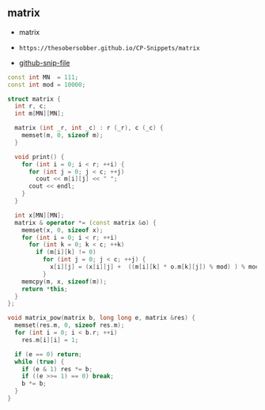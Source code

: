 
## matrix

- matrix
- ```
  https://thesobersobber.github.io/CP-Snippets/matrix
  ```
- [github-snip-file](https://github.com/theSoberSobber/CP-Snippets/blob/main/snippets.json#L1852)

```cpp
const int MN  = 111;
const int mod = 10000;

struct matrix {
  int r, c;
  int m[MN][MN];

  matrix (int _r, int _c) : r (_r), c (_c) {
    memset(m, 0, sizeof m);
  }

  void print() {
    for (int i = 0; i < r; ++i) {
      for (int j = 0; j < c; ++j)
        cout << m[i][j] << " ";
      cout << endl;
    }
  }

  int x[MN][MN];
  matrix & operator *= (const matrix &o) {
    memset(x, 0, sizeof x);
    for (int i = 0; i < r; ++i)
      for (int k = 0; k < c; ++k)
        if (m[i][k] != 0)
          for (int j = 0; j < c; ++j) {
            x[i][j] = (x[i][j] +  ((m[i][k] * o.m[k][j]) % mod) ) % mod;
          }
    memcpy(m, x, sizeof(m));
    return *this;
  }
};

void matrix_pow(matrix b, long long e, matrix &res) {
  memset(res.m, 0, sizeof res.m);
  for (int i = 0; i < b.r; ++i)
    res.m[i][i] = 1;

  if (e == 0) return;
  while (true) {
    if (e & 1) res *= b;
    if ((e >>= 1) == 0) break;
    b *= b;
  }
}
```
